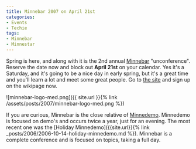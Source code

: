 ```yaml
---
title: Minnebar 2007 on April 21st
categories:
- Events
- Techie
tags:
- Minnebar
- Minnestar
---
```


Spring is here, and along with it is the 2nd annual [Minnebar](http://barcamp.org/MinneBar) "unconference". Reserve the date now and block out **April 21st** on your calendar. Yes it's a Saturday, and it's going to be a nice day in early spring, but it's a great time and you'll learn a lot and meet some great people. Go to [the site](http://barcamp.org/MinneBar) and sign up on the wikipage now.

![minnebar-logo-med.png]({{ site.url }}{% link /assets/posts/2007/minnebar-logo-med.png %})

If you are curious, Minnebar is the close relative of [Minnedemo](http://barcamp.org/MinneDemo). Minnedemo is focused on demo's and occurs twice a year, just for an evening. The most recent one was the [Holiday Minnedemo]({{site.url}}{% link _posts/2006/2006-10-14-holiday-minnedemo.md %}). Minnebar is a complete conference and is focused on topics, taking a full day.

